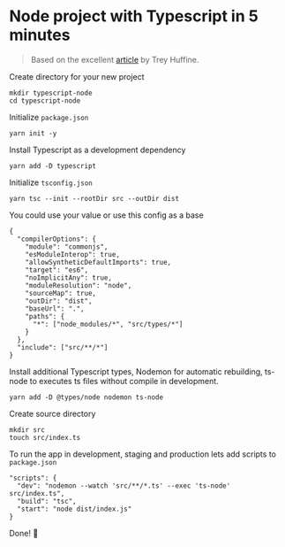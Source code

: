 # Node project with Typescript in 5 minutes

> Based on the excellent [article](https://levelup.gitconnected.com/how-to-set-up-a-typescript-node-js-app-in-5-minutes-93ffee3b1768) by Trey Huffine.

Create directory for your new project

```
mkdir typescript-node
cd typescript-node
```

Initialize `package.json`
```
yarn init -y
```

Install Typescript as a development dependency
```
yarn add -D typescript
```

Initialize `tsconfig.json`
```
yarn tsc --init --rootDir src --outDir dist
```

You could use your value or use this config as a base
```
{
  "compilerOptions": {
    "module": "commonjs",
    "esModuleInterop": true,
    "allowSyntheticDefaultImports": true,
    "target": "es6",
    "noImplicitAny": true,
    "moduleResolution": "node",
    "sourceMap": true,
    "outDir": "dist",
    "baseUrl": ".",
    "paths": {
      "*": ["node_modules/*", "src/types/*"]
    }
  },
  "include": ["src/**/*"]
}
```

Install additional Typescript types, Nodemon for automatic rebuilding, ts-node to executes ts files without compile in development.
```
yarn add -D @types/node nodemon ts-node
```

Create source directory
```
mkdir src
touch src/index.ts
```

To run the app in development, staging and production lets add scripts to `package.json`
```
"scripts": {
  "dev": "nodemon --watch 'src/**/*.ts' --exec 'ts-node' src/index.ts",
  "build": "tsc",
  "start": "node dist/index.js"
}
```

Done! 🎊
